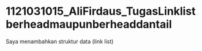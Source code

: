 # 1121031015_AliFirdaus_TugasLinklistberheadmaupunberheaddantail
Saya menambahkan struktur data (link list)
